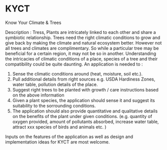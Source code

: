 # KYCT
Know Your Climate &amp; Trees

Description :
Tress, Plants are intricately linked to each other and share a symbiotic relationship. Trees need the right climatic conditions to grow and give back by making the climate and natural ecosystem better. However not all trees and climates are complimentary. So while a particular tree may be beneficial for a certain region, it may not be so in another. Understanding the intricacies of climatic conditions of a place, species of a tree and their compatibility could be quite daunting. An application is needed to : 
1) Sense the climatic conditions around (heat, moisture, soil etc.).
2) Pull additional details from right sources e.g. USDA Hardiness Zones, water table, pollution details of the place. 
3) Suggest right trees to be planted with growth / care instructions based on the above information 
4) Given a plant species, the application should sense it and suggest its suitability to the sorrounding conditions.
5) The application should also provide quantitative and qualitative details on the benefits of the plant under given conditions. (e.g. quantity of oxygen provided, amount of pollutants absorbed, increase water table, attract xxx species of birds and animals etc. ) 

Inputs on the features of the application as well as design and implementation ideas for KYCT are most welcome.
